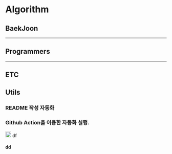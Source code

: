 # Algorithm
## BaekJoon
[//]: # ($BAEKJOON$START)
[//]: # ($BAEKJOON$END)

---
## Programmers
[//]: # ($PROGRAMMERS$START)
[//]: # ($PROGRAMMERS$END)

---
## ETC
[//]: # ($ETC$START)
[//]: # ($ETC$END)

## Utils
### README 작성 자동화
### Github Action을 이용한 자동화 실행.


<img src="https://static.solved.ac/tier_small/5.svg" alt="4" style="width: 18px; height: 18px"> df

#### dd
